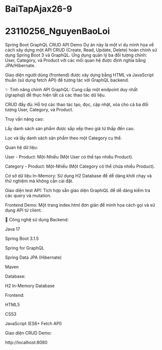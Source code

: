 # BaiTapAjax26-9
# 23110256_NguyenBaoLoi
Spring Boot GraphQL CRUD API Demo
Dự án này là một ví dụ minh họa về cách xây dựng một API CRUD (Create, Read, Update, Delete) hoàn chỉnh sử dụng Spring Boot 3 và GraphQL. Ứng dụng quản lý ba đối tượng chính: User, Category, và Product với các mối quan hệ được định nghĩa bằng JPA/Hibernate.


Giao diện người dùng (frontend) được xây dựng bằng HTML và JavaScript thuần (sử dụng fetch API) để tương tác với GraphQL backend.

✨ Tính năng chính
API GraphQL: Cung cấp một endpoint duy nhất (/graphql) để thực hiện tất cả các thao tác dữ liệu.

CRUD đầy đủ: Hỗ trợ các thao tác tạo, đọc, cập nhật, xóa cho cả ba đối tượng User, Category, và Product.

Truy vấn nâng cao:

Lấy danh sách sản phẩm được sắp xếp theo giá từ thấp đến cao.

Lọc và lấy danh sách sản phẩm theo một Category cụ thể.

Quan hệ dữ liệu:

User - Product: Một-Nhiều (Một User có thể tạo nhiều Product).

Category - Product: Một-Nhiều (Một Category có thể chứa nhiều Product).

Cơ sở dữ liệu In-Memory: Sử dụng H2 Database để dễ dàng khởi chạy và thử nghiệm mà không cần cài đặt.

Giao diện test API: Tích hợp sẵn giao diện GraphiQL để dễ dàng kiểm tra các query và mutation.

Frontend Demo: Một trang index.html đơn giản để minh họa cách gọi và sử dụng API từ client.

🚀 Công nghệ sử dụng
Backend:

Java 17

Spring Boot 3.1.5

Spring for GraphQL

Spring Data JPA (Hibernate)

Maven

Database:

H2 In-Memory Database

Frontend:

HTML5

CSS3

JavaScript (ES6+ Fetch API)

Giao diện CRUD Demo:

http://localhost:8080
